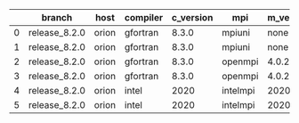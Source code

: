|    | branch        | host   | compiler   | c_version   | mpi      | m_version   | o_g   | os    | build   |   u_pass |   u_fail |   s_pass |   s_fail |   e_pass |   e_fail |   nuopc_pass |   nuopc_fail | artifacts_hash                                                                                             | modified            |
|----|---------------|--------|------------|-------------|----------|-------------|-------|-------|---------|----------|----------|----------|----------|----------|----------|--------------|--------------|------------------------------------------------------------------------------------------------------------|---------------------|
|  0 | release_8.2.0 | orion  | gfortran   | 8.3.0       | mpiuni   | none        | O     | Linux | Fail    |     7403 |       15 |        8 |        0 |       43 |        0 |            0 |           50 | [artifacts](https://github.com/esmf-org/esmf-test-artifacts/tree/d7a71c3bbd65dafcc054d8009a40c46c33e92a17) | 03/02/2022_02:52:58 |
|  1 | release_8.2.0 | orion  | gfortran   | 8.3.0       | mpiuni   | none        | g     | Linux | Fail    |     7403 |       15 |        8 |        0 |       43 |        0 |            0 |           50 | [artifacts](https://github.com/esmf-org/esmf-test-artifacts/tree/8941e256308eb5664c7de78b5f4f0ae240fb07ff) | 03/02/2022_02:52:58 |
|  2 | release_8.2.0 | orion  | gfortran   | 8.3.0       | openmpi  | 4.0.2       | O     | Linux | Pass    |     8926 |        0 |       49 |        0 |       80 |        0 |           50 |            0 | [artifacts](https://github.com/esmf-org/esmf-test-artifacts/tree/3bd90c5ed9c63c155c01930cac657b449ab477eb) | 03/02/2022_02:52:58 |
|  3 | release_8.2.0 | orion  | gfortran   | 8.3.0       | openmpi  | 4.0.2       | g     | Linux | Pass    |     8926 |        0 |       49 |        0 |       80 |        0 |           50 |            0 | [artifacts](https://github.com/esmf-org/esmf-test-artifacts/tree/1f72b9e4006d363764ffd1e32106aa43297de1b8) | 03/02/2022_02:52:58 |
|  4 | release_8.2.0 | orion  | intel      | 2020        | intelmpi | 2020.2      | O     | Linux | Pass    |     8924 |        2 |       49 |        0 |       80 |        0 |           50 |            0 | [artifacts](https://github.com/esmf-org/esmf-test-artifacts/tree/f3c09cae7fe33bc96b30970614cb205c0d3787c9) | 03/02/2022_02:52:58 |
|  5 | release_8.2.0 | orion  | intel      | 2020        | intelmpi | 2020.2      | g     | Linux | Pass    |     8926 |        0 |       49 |        0 |       80 |        0 |           50 |            0 | [artifacts](https://github.com/esmf-org/esmf-test-artifacts/tree/d9497c8e4d329f85feef40fa250051bd128d62b9) | 03/02/2022_02:52:58 |